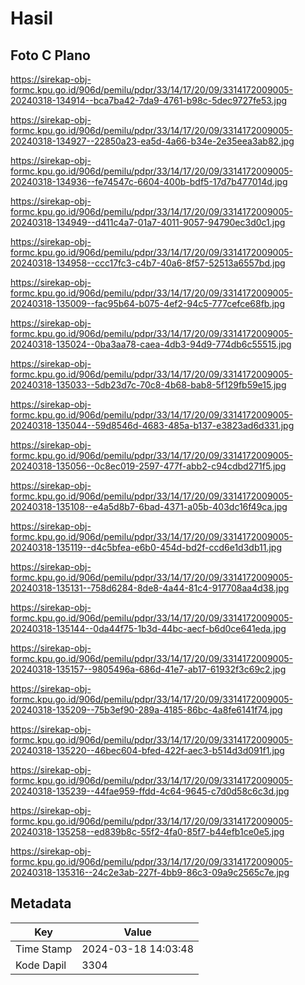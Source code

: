 # Hasil

## Foto C Plano

https://sirekap-obj-formc.kpu.go.id/906d/pemilu/pdpr/33/14/17/20/09/3314172009005-20240318-134914--bca7ba42-7da9-4761-b98c-5dec9727fe53.jpg

https://sirekap-obj-formc.kpu.go.id/906d/pemilu/pdpr/33/14/17/20/09/3314172009005-20240318-134927--22850a23-ea5d-4a66-b34e-2e35eea3ab82.jpg

https://sirekap-obj-formc.kpu.go.id/906d/pemilu/pdpr/33/14/17/20/09/3314172009005-20240318-134936--fe74547c-6604-400b-bdf5-17d7b477014d.jpg

https://sirekap-obj-formc.kpu.go.id/906d/pemilu/pdpr/33/14/17/20/09/3314172009005-20240318-134949--d411c4a7-01a7-4011-9057-94790ec3d0c1.jpg

https://sirekap-obj-formc.kpu.go.id/906d/pemilu/pdpr/33/14/17/20/09/3314172009005-20240318-134958--ccc17fc3-c4b7-40a6-8f57-52513a6557bd.jpg

https://sirekap-obj-formc.kpu.go.id/906d/pemilu/pdpr/33/14/17/20/09/3314172009005-20240318-135009--fac95b64-b075-4ef2-94c5-777cefce68fb.jpg

https://sirekap-obj-formc.kpu.go.id/906d/pemilu/pdpr/33/14/17/20/09/3314172009005-20240318-135024--0ba3aa78-caea-4db3-94d9-774db6c55515.jpg

https://sirekap-obj-formc.kpu.go.id/906d/pemilu/pdpr/33/14/17/20/09/3314172009005-20240318-135033--5db23d7c-70c8-4b68-bab8-5f129fb59e15.jpg

https://sirekap-obj-formc.kpu.go.id/906d/pemilu/pdpr/33/14/17/20/09/3314172009005-20240318-135044--59d8546d-4683-485a-b137-e3823ad6d331.jpg

https://sirekap-obj-formc.kpu.go.id/906d/pemilu/pdpr/33/14/17/20/09/3314172009005-20240318-135056--0c8ec019-2597-477f-abb2-c94cdbd271f5.jpg

https://sirekap-obj-formc.kpu.go.id/906d/pemilu/pdpr/33/14/17/20/09/3314172009005-20240318-135108--e4a5d8b7-6bad-4371-a05b-403dc16f49ca.jpg

https://sirekap-obj-formc.kpu.go.id/906d/pemilu/pdpr/33/14/17/20/09/3314172009005-20240318-135119--d4c5bfea-e6b0-454d-bd2f-ccd6e1d3db11.jpg

https://sirekap-obj-formc.kpu.go.id/906d/pemilu/pdpr/33/14/17/20/09/3314172009005-20240318-135131--758d6284-8de8-4a44-81c4-917708aa4d38.jpg

https://sirekap-obj-formc.kpu.go.id/906d/pemilu/pdpr/33/14/17/20/09/3314172009005-20240318-135144--0da44f75-1b3d-44bc-aecf-b6d0ce641eda.jpg

https://sirekap-obj-formc.kpu.go.id/906d/pemilu/pdpr/33/14/17/20/09/3314172009005-20240318-135157--9805496a-686d-41e7-ab17-61932f3c69c2.jpg

https://sirekap-obj-formc.kpu.go.id/906d/pemilu/pdpr/33/14/17/20/09/3314172009005-20240318-135209--75b3ef90-289a-4185-86bc-4a8fe6141f74.jpg

https://sirekap-obj-formc.kpu.go.id/906d/pemilu/pdpr/33/14/17/20/09/3314172009005-20240318-135220--46bec604-bfed-422f-aec3-b514d3d091f1.jpg

https://sirekap-obj-formc.kpu.go.id/906d/pemilu/pdpr/33/14/17/20/09/3314172009005-20240318-135239--44fae959-ffdd-4c64-9645-c7d0d58c6c3d.jpg

https://sirekap-obj-formc.kpu.go.id/906d/pemilu/pdpr/33/14/17/20/09/3314172009005-20240318-135258--ed839b8c-55f2-4fa0-85f7-b44efb1ce0e5.jpg

https://sirekap-obj-formc.kpu.go.id/906d/pemilu/pdpr/33/14/17/20/09/3314172009005-20240318-135316--24c2e3ab-227f-4bb9-86c3-09a9c2565c7e.jpg


## Metadata

| Key        | Value               |
| ---------- | ------------------- |
| Time Stamp | 2024-03-18 14:03:48 |
| Kode Dapil | 3304                |



